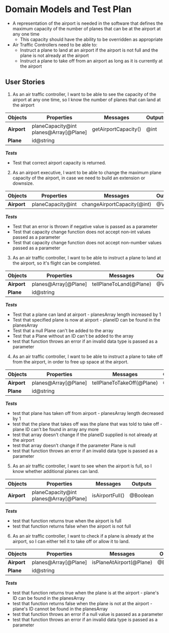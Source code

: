 # Domain Models and Test Plan

- A representation of the airport is needed in the software that defines the maximum capacity of the number of planes that can be at the airport at any one time
  - This capacity should have the ability to be overridden as appropriate
- Air Traffic Controllers need to be able to:
  - Instruct a plane to land at an airport if the airport is not full and the plane is not already at the airport
  - Instruct a plane to take off from an airport as long as it is currently at the airport

## User Stories

1. As an air traffic controller, I want to be able to see the capacity of the airport at any one time, so I know the number of planes that can land at the airport

| Objects | Properties | Messages | Outputs |
| ----------- | ----------- | ----------- | ----------- |
| **Airport** | planeCapacity@int <br> planes@Array[@Plane] | getAirportCapacity() | @int |
| **Plane** | id@string |  | |

***Tests***

- Test that correct airport capacity is returned.

2. As an airport executive, I want to be able to change the maximum plane capacity of the airport, in case we need to build an extension or downsize.

| Objects | Properties | Messages | Outputs |
| ----------- | ----------- | ----------- | ----------- |
| **Airport** | planeCapacity@int | changeAirportCapacity(@int) | @Void |

***Tests***

- Test that an error is thrown if negative value is passed as a parameter
- Test that capacity change function does not accept non-int values passed as a parameter
- Test that capacity change function does not accept non-number values passed as a parameter

3. As an air traffic controller, I want to be able to instruct a plane to land at the airport, so it's flight can be completed.

| Objects | Properties | Messages | Outputs |
| ----------- | ----------- | ----------- | ----------- |
| **Airport** | planes@Array[@Plane] | tellPlaneToLand(@Plane) | @Void |
| **Plane** | id@string |  | |

***Tests***

- Test that a plane can land at airport - planesArray length increased by 1
- Test that specified plane is now at airport - planeID can be found in the planesArray
- Test that a null Plane can't be added to the array
- Test that a Plane without an ID can't be added to the array
- test that function throws an error if an invalid data type is passed as a parameter

4. As an air traffic controller, I want to be able to instruct a plane to take off from the airport, in order to free up space at the airport.

| Objects | Properties | Messages | Outputs |
| ----------- | ----------- | ----------- | ----------- |
| **Airport** | planes@Array[@Plane] | tellPlaneToTakeOff(@Plane) | @Void |
| **Plane** | id@string |  | |

***Tests***

- test that plane has taken off from airport - planesArray length decreased by 1
- test that the plane that takes off was the plane that was told to take off - plane ID can't be found in array any more
- test that array doesn't change if the planeID supplied is not already at the airport
- test that array doesn't change if the parameter Plane is null 
- test that function throws an error if an invalid data type is passed as a parameter

5. As an air traffic controller, I want to see when the airport is full, so I know whether additional planes can land.

| Objects | Properties | Messages | Outputs |
| ----------- | ----------- | ----------- | ----------- |
| **Airport** | planeCapacity@int <br> planes@Array[@Plane] | isAirportFull() | @Boolean |

***Tests***

- test that function returns true when the airport is full
- test that function returns false when the airport is not full

6. As an air traffic controller, I want to check if a plane is already at the airport, so I can either tell it to take off or allow it to land.

| Objects | Properties | Messages | Outputs |
| ----------- | ----------- | ----------- | ----------- |
| **Airport** | planes@Array[@Plane] | isPlaneAtAirport(@Plane) | @Boolean |
| **Plane** | id@string |  | |

***Tests***

- test that function returns true when the plane is at the airport - plane's ID can be found in the planesArray
- test that function returns false when the plane is not at the airport - plane's ID cannot be found in the planesArray
- test that function throws an error if a null value is passed as a parameter
- test that function throws an error if an invalid data type is passed as a parameter


